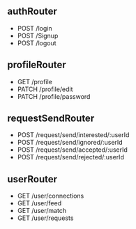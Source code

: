 
## authRouter
- POST /login
- POST /Signup
- POST /logout

## profileRouter
- GET /profile
- PATCH /profile/edit
- PATCH /profile/password

## requestSendRouter
- POST /request/send/interested/:userId
- POST /request/send/ignored/:userId
- POST /request/send/accepted/:userId
- POST /request/send/rejected/:userId

## userRouter
- GET /user/connections
- GET /user/feed
- GET /user/match
- GET /user/requests
